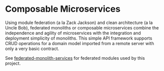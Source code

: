 # Composable Microservices

Using module federation (a la Zack Jackson) and clean architecture (a la Uncle Bob), federated monoliths or composable microservices combine the independence and agility of microservices with the integration and deployment simplicity of monoliths. This simple API framework supports CRUD operations for a domain model imported from a remote server with only a very basic contract.

See [federated-monolith-services](https://github.com/tysonrm/federated-monolith-services) for federated modules used by this project.
